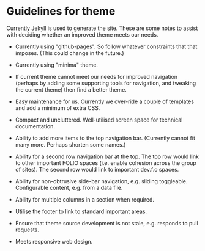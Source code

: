 # Guidelines for theme

Currently Jekyll is used to generate the site.
These are some notes to assist with deciding whether an improved theme meets our needs.

* Currently using "github-pages". So follow whatever constraints that that imposes.
(This could change in the future.)

* Currently using "minima" theme.

* If current theme cannot meet our needs for improved navigation (perhaps by adding some supporting tools for navigation, and tweaking the current theme) then find a better theme.

* Easy maintenance for us. Currently we over-ride a couple of templates and add a minimum of extra CSS.

* Compact and uncluttered. Well-utilised screen space for technical documentation.

* Ability to add more items to the top navigation bar.
(Currently cannot fit many more. Perhaps shorten some names.)

* Ability for a second row navigation bar at the top.
The top row would link to other important FOLIO spaces (i.e. enable cohesion across the group of sites).
The second row would link to important dev.f.o spaces.

* Ability for non-obtrusive side-bar navigation, e.g. sliding toggleable.
Configurable content, e.g. from a data file.

* Ability for multiple columns in a section when required.

* Utilise the footer to link to standard important areas.

* Ensure that theme source development is not stale, e.g. responds to pull requests.

* Meets responsive web design.
